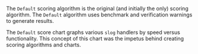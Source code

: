 The `Default` scoring algorithm is the original (and initially the only) scoring algorithm.
The `Default` algorithm uses benchmark and verification warnings to generate results.

The `Default` score chart graphs various `slog` handlers by speed versus functionality.
This concept of this chart was the impetus behind creating scoring algorithms and charts.
